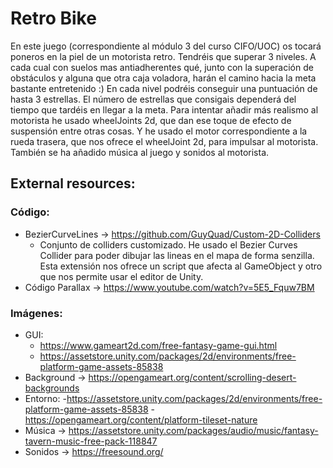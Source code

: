# Retro Bike
En este juego (correspondiente al módulo 3 del curso CIFO/UOC) os tocará poneros en la piel de un motorista retro. 
Tendréis que superar 3 niveles. A cada cual con suelos mas antiadherentes qué, junto con la superación de obstáculos y alguna que otra caja voladora, harán el camino hacia la meta bastante entretenido :)
En cada nivel podréis conseguir una puntuación de hasta 3 estrellas. El número de estrellas que consigais dependerá del tiempo que tardéis en llegar a la meta.
Para intentar añadir más realismo al motorista he usado wheelJoints 2d, que dan ese toque de efecto de suspensión entre otras cosas. Y he usado el motor correspondiente a la rueda trasera, que nos ofrece el wheelJoint 2d, para impulsar al motorista.
También se ha añadido música al juego y sonidos al motorista.

## External resources:

### Código:
- BezierCurveLines -> https://github.com/GuyQuad/Custom-2D-Colliders
    - Conjunto de colliders customizado. He usado el Bezier Curves Collider para poder dibujar las lineas en el mapa de forma senzilla. Esta extensión nos ofrece un script que afecta al GameObject y otro que nos permite usar el editor de Unity.
- Código Parallax -> https://www.youtube.com/watch?v=5E5_Fquw7BM

### Imágenes:
- GUI: 
  - https://www.gameart2d.com/free-fantasy-game-gui.html
  - https://assetstore.unity.com/packages/2d/environments/free-platform-game-assets-85838
- Background -> https://opengameart.org/content/scrolling-desert-backgrounds
- Entorno: 
  -https://assetstore.unity.com/packages/2d/environments/free-platform-game-assets-85838
  -https://opengameart.org/content/platform-tileset-nature
- Música -> https://assetstore.unity.com/packages/audio/music/fantasy-tavern-music-free-pack-118847
- Sonidos -> https://freesound.org/
